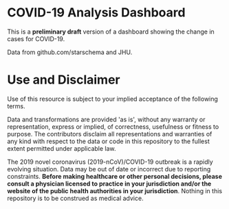 # COVID-19 Analysis Dashboard

This is a __preliminary draft__ version of a dashboard showing the change in cases for COVID-19.

Data from github.com/starschema and JHU.

# Use and Disclaimer
Use of this resource is subject to your implied acceptance of the following terms.

Data and transformations are provided 'as is', without any warranty or representation, express or implied, of correctness, usefulness or fitness to purpose. The contributors disclaim all representations and warranties of any kind with respect to the data or code in this repository to the fullest extent permitted under applicable law.

The 2019 novel coronavirus (2019-nCoV)/COVID-19 outbreak is a rapidly evolving situation. Data may be out of date or incorrect due to reporting constraints. __Before making healthcare or other personal decisions, please consult a physician licensed to practice in your jurisdiction and/or the website of the public health authorities in your jurisdiction__. Nothing in this repository is to be construed as medical advice.
